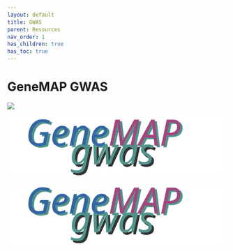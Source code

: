 ```yaml
---
layout: default
title: GWAS
parent: Resources
nav_order: 1
has_children: true
has_toc: true
---
```



# GeneMAP GWAS 

![]("assets/img/genemap-gwas.svg")

<p align="center"><img src="assets/img/genemap-gwas.svg"></p>

<span align="right"><img src="assets/img/genemap-gwas.svg"></span>
